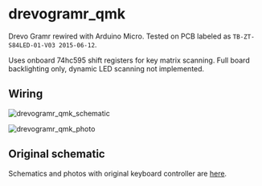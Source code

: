# drevogramr_qmk

Drevo Gramr rewired with Arduino Micro. Tested on PCB labeled as `TB-ZT-S84LED-01-V03 2015-06-12`.

Uses onboard 74hc595 shift registers for key matrix scanning.
Full board backlighting only, dynamic LED scanning not implemented.

## Wiring

![drevogramr_qmk_schematic](photo)

![drevogramr_qmk_photo](photo)

## Original schematic
Schematics and photos with original keyboard controller are [here](https://imgur.com/a/vPOPcIC).
